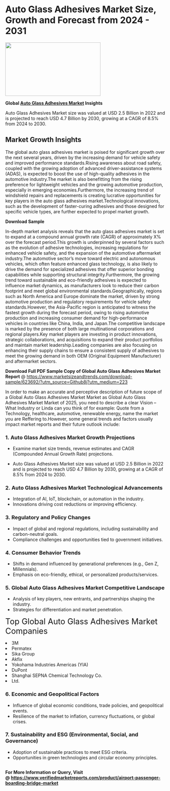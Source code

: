 <H1>Auto Glass Adhesives Market Size, Growth and Forecast from 2024 - 2031</H1><img class="aligncenter size-medium wp-image-584254" src="https://thirdeyenews.in/wp-content/uploads/2024/09/Global-Market-Research-300x168.jpeg" alt="" width="300" height="168" /><p><strong>Global&nbsp;<a href="https://www.marketsizeandtrends.com/download-sample/623692/?utm_source=Github8j?utm_medium=223">Auto Glass Adhesives Market</a> Insights</strong></p><p>Auto Glass Adhesives Market size was valued at USD 2.5 Billion in 2022 and is projected to reach USD 4.7 Billion by 2030, growing at a CAGR of 8.5% from 2024 to 2030.</p><p><h2>Market Growth Insights</h2> <p>The global auto glass adhesives market is poised for significant growth over the next several years, driven by the increasing demand for vehicle safety and improved performance standards.Rising awareness about road safety, coupled with the growing adoption of advanced driver-assistance systems (ADAS), is expected to boost the use of high-quality adhesives in the automotive industry.The market is also benefitting from the rising preference for lightweight vehicles and the growing automotive production, especially in emerging economies.Furthermore, the increasing trend of windshield repairs and replacements is creating lucrative opportunities for key players in the auto glass adhesives market.Technological innovations, such as the development of faster-curing adhesives and those designed for specific vehicle types, are further expected to propel market growth.</p> <p><strong>Download Sample</strong></p> <p>In-depth market analysis reveals that the auto glass adhesives market is set to expand at a compound annual growth rate (CAGR) of approximately X% over the forecast period.This growth is underpinned by several factors such as the evolution of adhesive technologies, increasing regulations for enhanced vehicle safety, and the expansion of the automotive aftermarket industry.The automotive sector’s move toward electric and autonomous vehicles, which often feature enhanced glass technology, is also likely to drive the demand for specialized adhesives that offer superior bonding capabilities while supporting structural integrity.Furthermore, the growing trend toward sustainable and eco-friendly adhesives is expected to influence market dynamics, as manufacturers look to reduce their carbon footprint and meet global environmental standards.Geographically, regions such as North America and Europe dominate the market, driven by strong automotive production and regulatory requirements for vehicle safety standards.However, the Asia-Pacific region is anticipated to witness the fastest growth during the forecast period, owing to rising automotive production and increasing consumer demand for high-performance vehicles in countries like China, India, and Japan.The competitive landscape is marked by the presence of both large multinational corporations and regional players.Key market players are investing in product innovations, strategic collaborations, and acquisitions to expand their product portfolios and maintain market leadership.Leading companies are also focusing on enhancing their supply chains to ensure a consistent supply of adhesives to meet the growing demand in both OEM (Original Equipment Manufacturer) and aftermarket sectors.</p> <p><span class=""><strong>Download Full PDF Sample Copy of Global Auto Glass Adhesives Market Report</strong> @ <a href="https://www.marketsizeandtrends.com/download-sample/623692/?utm_source=Github8j?utm_medium=223" target="_blank">https://www.marketsizeandtrends.com/download-sample/623692/?utm_source=Github8j?utm_medium=223</a></span></p><p>In order to make an accurate and perceptive description of future scope of a Global&nbsp;Auto Glass Adhesives Market Market as Global&nbsp;Auto Glass Adhesives Market Market of 2025, you need to describe a clear Vision &ndash; What Industry or Linda can you think of for example: Quote from a Technology, healthcare, automotive, renewable energy, name the market you are Reffering to.However, some general trends and factors usually impact market reports and their future outlook include:</p><h3>1.&nbsp;<strong>Auto Glass Adhesives Market Growth Projections</strong></h3><ul><li>Examine market size trends, revenue estimates and CAGR (Compounded Annual Growth Rate) projections.</li><li><p>Auto Glass Adhesives Market size was valued at USD 2.5 Billion in 2022 and is projected to reach USD 4.7 Billion by 2030, growing at a CAGR of 8.5% from 2024 to 2030.</p></li></ul><h3>2.&nbsp;<strong>Auto Glass Adhesives Market Technological Advancements</strong></h3><ul><li>Integration of AI, IoT, blockchain, or automation in the industry.</li><li>Innovations driving cost reductions or improving efficiency.</li></ul><h3>3.&nbsp;<strong>Regulatory and Policy Changes</strong></h3><ul><li>Impact of global and regional regulations, including sustainability and carbon-neutral goals.</li><li>Compliance challenges and opportunities tied to government initiatives.</li></ul><h3>4.&nbsp;<strong>Consumer Behavior Trends</strong></h3><ul><li>Shifts in demand influenced by generational preferences (e.g., Gen Z, Millennials).</li><li>Emphasis on eco-friendly, ethical, or personalized products/services.</li></ul><h3>5.&nbsp;<strong>Global Auto Glass Adhesives Market Competitive Landscape</strong></h3><ul><li>Analysis of key players, new entrants, and partnerships shaping the industry.</li><li>Strategies for differentiation and market penetration.</li></ul><p data-pm-slice="1 1 []"><span style="color: inherit; font-family: inherit; font-size: 25px;">Top Global Auto Glass Adhesives Market Companies</span></p><div class="" data-test-id=""><p><li>3M</li><li> Permatex</li><li> Sika Group</li><li> Akfix</li><li> Yokohama Industries Americas (YIA)</li><li> DuPont</li><li> Shanghai SEPNA Chemical Technology Co.</li><li> Ltd.</li></p></div><h3>6.&nbsp;<strong>Economic and Geopolitical Factors</strong></h3><ul><li>Influence of global economic conditions, trade policies, and geopolitical events.</li><li>Resilience of the market to inflation, currency fluctuations, or global crises.</li></ul><h3>7.&nbsp;<strong>Sustainability and ESG (Environmental, Social, and Governance)</strong></h3><ul><li>Adoption of sustainable practices to meet ESG criteria.</li><li>Opportunities in green technologies and circular economy principles.</li></ul><h2><strong style="font-size: 14px;">For More Information or Query, Visit @&nbsp;</strong><a style="background-color: #ffffff; font-size: 14px;" href="https://www.marketsizeandtrends.com/report/auto-glass-adhesives-market/" target="_blank">https://www.verifiedmarketreports.com/product/airport-passenger-boarding-bridge-market</a></h2>